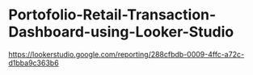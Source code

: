 # Portofolio-Retail-Transaction-Dashboard-using-Looker-Studio
https://lookerstudio.google.com/reporting/288cfbdb-0009-4ffc-a72c-d1bba9c363b6

